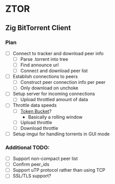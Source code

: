 ZTOR
===
Zig BitTorrent Client
---

### Plan
- [ ] Connect to tracker and download peer info
    - [ ] Parse .torrent into tree
    - [ ] Find announce url
    - [ ] Connect and download peer list
- [ ] Establish connections to peers
    - [ ] Construct peer connection info per peer
    - [ ] Only download on unchoke
- [ ] Setup server for incoming connections
    - [ ] Upload throttled amount of data
- [ ] Throttle data speeds
    - [ ] [Token Bucket](https://en.wikipedia.org/wiki/Token_bucket)?
        - Basically a rolling window
    - [ ] Upload throttle
    - [ ] Download throttle
- [ ] Setup imgui for handling torrents in GUI mode

### Additional TODO:
- [ ] Support non-compact peer list
- [ ] Confirm peer_ids
- [ ] Support uTP protocol rather than using TCP
- [ ] SSL/TLS support?